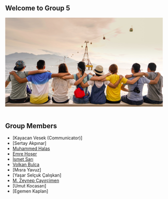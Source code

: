## Welcome to Group 5
![](https://github.com/sarismet/personal-html-website/blob/master/project-ibabe/personal/group5.jpg)
<br></br>
## Group Members
* [Kayacan Vesek (Communicator)]
* [Sertay Akpınar]
* [Muhammed Halas](https://github.com/bounswe/bounswe2020group5/wiki/Muhammed-Halas)
* [Emre Hoşer](https://github.com/bounswe/bounswe2020group5/wiki/Emre-Hoser)
* [İsmet Sarı](https://github.com/bounswe/bounswe2020group5/wiki/sarismet)
* [Volkan Bulca](https://github.com/bounswe/bounswe2020group5/wiki/Volkan-Bulca)
* [Mısra Yavuz]
* [Yaşar Selçuk Çalışkan]
* [M. Zeynep Çayırçimen](https://github.com/bounswe/bounswe2020group5/wiki/M.-Zeynep-%C3%87ay%C4%B1r%C3%A7imen)
* [Umut Kocasarı]
* [Egemen Kaplan]

